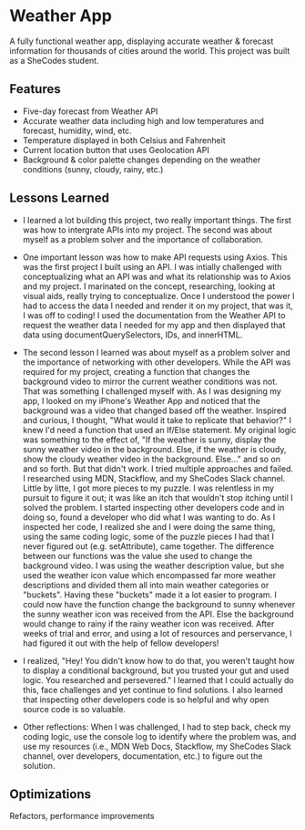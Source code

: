 
# Weather App

A fully functional weather app, displaying accurate weather & forecast information for thousands of cities around the world. This project was built as a SheCodes student.


## Features

- Five-day forecast from Weather API 
- Accurate weather data including high and low temperatures and forecast, humidity, wind, etc. 
- Temperature displayed in both Celsius and Fahrenheit 
- Current location button that uses Geolocation API
- Background & color palette changes depending on the weather conditions (sunny, cloudy, rainy, etc.)



## Lessons Learned


- I learned a lot building this project, two really important things. The first was how to intergrate APIs into my project. The second was about myself as a problem solver and the importance of collaboration. 
- One important lesson was how to make API requests using Axios. This was the first project I built using an API. I was intially challenged with conceptualizing what an API was and what its relationship was to Axios and my project. I marinated on the concept, researching, looking at visual aids, really trying to conceptualize. Once I understood the power I had to access the data I needed and render it on my project, that was it, I was off to coding! I used the documentation from the Weather API to request the weather data I needed for my app and then displayed that data using documentQuerySelectors, IDs, and innerHTML.
- The second lesson I learned was about myself as a problem solver and the importance of networking with other developers. While the API was required for my project, creating a function that changes the background video to mirror the current weather conditions was not. That was something I challenged myself with. As I was designing my app, I looked on my iPhone's Weather App and noticed that the background was a video that changed based off the weather. Inspired and curious, I thought, "What would it take to replicate that behavior?" I knew I'd need a function that used an If/Else statement. My original logic was something to the effect of, "If the weather is sunny, display the sunny weather video in the background. Else, if the weather is cloudy, show the cloudy weather video in the background. Else..." and so on and so forth. But that didn't work. I tried multiple approaches and failed. I researched using MDN, Stackflow, and my SheCodes Slack channel. Little by litte, I got more pieces to my puzzle. I was relentless in my pursuit to figure it out; it was like an itch that wouldn't stop itching until I solved the problem. I started inspecting other developers code and in doing so, found a developer who did what I was wanting to do. As I inspected her code, I realized she and I were doing the same thing, using the same coding logic, some of the puzzle pieces I had that I never figured out (e.g. setAttribute), came together. The difference between our functions was the value she used to change the background video. I was using the weather description value, but she used the weather icon value which encompassed far more weather descriptions and divided them all into main weather categories or "buckets". Having these "buckets" made it a lot easier to program. I could now have the function change the background to sunny whenever the sunny weather icon was received from the API. Else the background would change to rainy if the rainy weather icon was received. After weeks of trial and error, and using a lot of resources and perservance, I had figured it out with the help of fellow developers!
- I realized, "Hey! You didn't know how to do that, you weren't taught how to display a conditional background, but you trusted your gut and used logic. You researched and persevered." I learned that I could actually do this, face challenges and yet continue to find solutions. I also learned that inspecting other developers code is so helpful and why open source code is so valuable. 

- Other reflections: When I was challenged, I had to step back, check my coding logic, use the console log to identify where the problem was, and use my resources (i.e., MDN Web Docs, Stackflow, my SheCodes Slack channel, over developers, documentation, etc.) to figure out the solution. 
 
## Optimizations

Refactors, performance improvements

